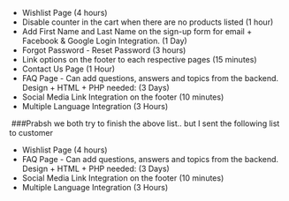 - Wishlist Page (4 hours)
- Disable counter in the cart when there are no products listed (1 hour)
- Add First Name and Last Name on the sign-up form for email + Facebook & Google Login Integration. (1 Day)
- Forgot Password - Reset Password (3 hours)
- Link options on the footer to each respective pages (15 minutes)
- Contact Us Page (1 Hour)
- FAQ Page - Can add questions, answers and topics from the backend. Design + HTML + PHP needed: (3 Days)
- Social Media Link Integration on the footer (10 minutes)
- Multiple Language Integration (3 Hours)  

 ###Prabsh we both try to finish the above list.. but I sent the following list to customer     
 
- Wishlist Page (4 hours)
- FAQ Page - Can add questions, answers and topics from the backend. Design + HTML + PHP needed: (3 Days)
- Social Media Link Integration on the footer (10 minutes)
- Multiple Language Integration (3 Hours)
